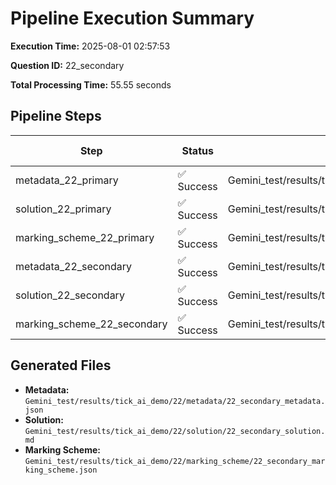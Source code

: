 # Pipeline Execution Summary

**Execution Time:** 2025-08-01 02:57:53

**Question ID:** 22_secondary

**Total Processing Time:** 55.55 seconds

## Pipeline Steps

| Step | Status | Output File | Time (s) |
|------|--------|-------------|----------|
| metadata_22_primary | ✅ Success | Gemini_test/results/tick_ai_demo/22/metadata/22_primary_metadata.json | 6.82 |
| solution_22_primary | ✅ Success | Gemini_test/results/tick_ai_demo/22/solution/22_primary_solution.md | 12.28 |
| marking_scheme_22_primary | ✅ Success | Gemini_test/results/tick_ai_demo/22/marking_scheme/22_primary_marking_scheme.json | 8.55 |
| metadata_22_secondary | ✅ Success | Gemini_test/results/tick_ai_demo/22/metadata/22_secondary_metadata.json | 7.01 |
| solution_22_secondary | ✅ Success | Gemini_test/results/tick_ai_demo/22/solution/22_secondary_solution.md | 13.31 |
| marking_scheme_22_secondary | ✅ Success | Gemini_test/results/tick_ai_demo/22/marking_scheme/22_secondary_marking_scheme.json | 7.32 |

## Generated Files

- **Metadata:** `Gemini_test/results/tick_ai_demo/22/metadata/22_secondary_metadata.json`
- **Solution:** `Gemini_test/results/tick_ai_demo/22/solution/22_secondary_solution.md`
- **Marking Scheme:** `Gemini_test/results/tick_ai_demo/22/marking_scheme/22_secondary_marking_scheme.json`
